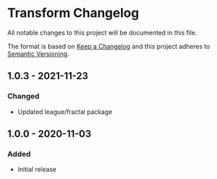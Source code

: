 # Transform Changelog

All notable changes to this project will be documented in this file.

The format is based on [Keep a Changelog](http://keepachangelog.com/) and this project adheres to [Semantic Versioning](http://semver.org/).

## 1.0.3 - 2021-11-23
### Changed
- Updated league/fractal package

## 1.0.0 - 2020-11-03
### Added
- Initial release
